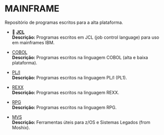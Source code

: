 # MAINFRAME

Repositório de programas escritos para a alta plataforma. 
<br />

* 📂 **[JCL](https://github.com/fermyno/mainframe/tree/main/JCL)**  
  **Descrição:** Programas escritos em JCL (job control language) para uso em mainframes IBM.  

* [COBOL](https://github.com/fermyno/mainframe/tree/main/COBOL)  
  **Descrição:** Programas escritos na linguagem COBOL (alta e baixa plataforma).  

* [PL/I](https://github.com/fermyno/mainframe/tree/main/PLI)  
  **Descrição:** Programas escritos na linguagem PL/I (PL1).
  
* [REXX](https://github.com/fermyno/mainframe/tree/main/REXX)  
  **Descrição:** Programas escritos na linguagem REXX.  

* [RPG](https://github.com/fermyno/mainframe/tree/main/RPG)  
  **Descrição:** Programas escritos na linguagem RPG.  

* [MVS](https://github.com/fermyno/mvs)  
  **Descrição:** Ferramentas úteis para z/OS e Sistemas Legados (from Moshix).  

